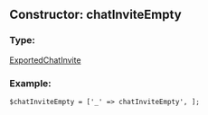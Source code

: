 ## Constructor: chatInviteEmpty  

### Type: 

[ExportedChatInvite](../types/ExportedChatInvite.md)
### Example:

```
$chatInviteEmpty = ['_' => chatInviteEmpty', ];
```